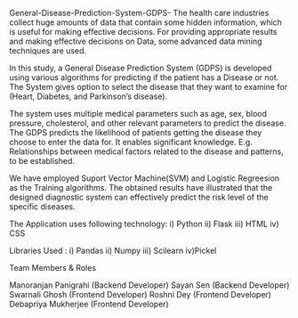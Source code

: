General-Disease-Prediction-System-GDPS-
The health care industries collect huge amounts of data that contain some hidden information, which is useful for making effective decisions. For providing appropriate results and making effective decisions on Data, some advanced data mining techniques are used.

In this study, a General Disease Prediction System (GDPS) is developed using various algorithms for predicting if the patient has a Disease or not. The System gives option to select the disease that they want to examine for (Heart, Diabetes, and Parkinson’s disease).

The system uses multiple medical parameters such as age, sex, blood pressure, cholesterol, and other relevant parameters to predict the disease. The GDPS predicts the likelihood of patients getting the disease they choose to enter the data for. It enables significant knowledge. E.g. Relationships between medical factors related to the disease and patterns, to be established.

We have employed Suport Vector Machine(SVM) and Logistic Regreesion as the Training algorithms. The obtained results have illustrated that the designed diagnostic system can effectively predict the risk level of the specific diseases.

The Application uses following technology: i) Python ii) Flask iii) HTML iv) CSS

Libraries Used : i) Pandas ii) Numpy iii) Scilearn iv)Pickel

Team Members & Roles

Manoranjan Panigrahi (Backend Developer)
Sayan Sen (Backend Developer)
Swarnali Ghosh (Frontend Developer)
Roshni Dey (Frontend Developer)
Debapriya Mukherjee (Frontend Developer)
